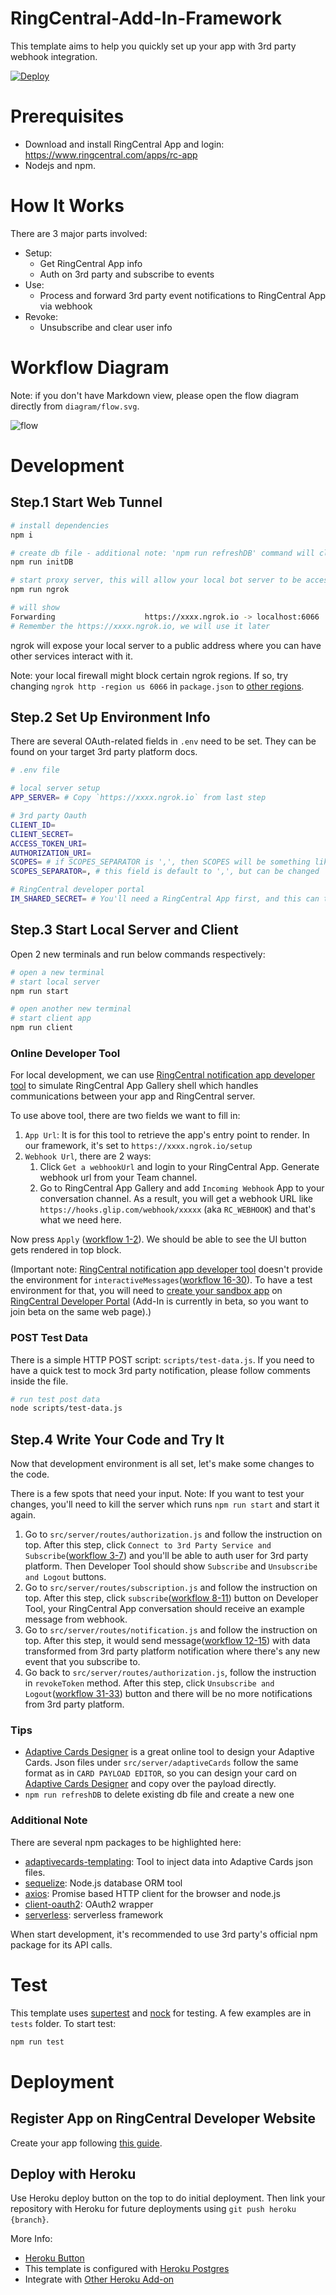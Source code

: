 # RingCentral-Add-In-Framework

This template aims to help you quickly set up your app with 3rd party webhook integration.

[![Deploy](https://www.herokucdn.com/deploy/button.svg)](https://heroku.com/deploy)

# Prerequisites

- Download and install RingCentral App and login: https://www.ringcentral.com/apps/rc-app
- Nodejs and npm.

# How It Works

There are 3 major parts involved:
- Setup:
  - Get RingCentral App info
  - Auth on 3rd party and subscribe to events
- Use:
  - Process and forward 3rd party event notifications to RingCentral App via webhook
- Revoke:
  - Unsubscribe and clear user info

# Workflow Diagram

Note: if you don't have Markdown view, please open the flow diagram directly from `diagram/flow.svg`.

![flow](./diagram/flow.svg)

# Development

## Step.1 Start Web Tunnel

```bash
# install dependencies
npm i

# create db file - additional note: 'npm run refreshDB' command will clear DB and re-init it
npm run initDB 

# start proxy server, this will allow your local bot server to be accessed by the RingCentral service
npm run ngrok

# will show
Forwarding                    https://xxxx.ngrok.io -> localhost:6066
# Remember the https://xxxx.ngrok.io, we will use it later
```

ngrok will expose your local server to a public address where you can have other services interact with it.

Note: your local firewall might block certain ngrok regions. If so, try changing `ngrok http -region us 6066` in `package.json` to [other regions](https://www.google.com/search?q=ngrok+regions).

## Step.2 Set Up Environment Info

There are several OAuth-related fields in `.env` need to be set. They can be found on your target 3rd party platform docs.

```bash
# .env file

# local server setup
APP_SERVER= # Copy `https://xxxx.ngrok.io` from last step

# 3rd party Oauth
CLIENT_ID=
CLIENT_SECRET=
ACCESS_TOKEN_URI=
AUTHORIZATION_URI=
SCOPES= # if SCOPES_SEPARATOR is ',', then SCOPES will be something like scope1,scope2,scope3
SCOPES_SEPARATOR=, # this field is default to ',', but can be changed

# RingCentral developer portal
IM_SHARED_SECRET= # You'll need a RingCentral App first, and this can then be found on developer portal, under App Settings
```

## Step.3 Start Local Server and Client

Open 2 new terminals and run below commands respectively:

```bash
# open a new terminal
# start local server
npm run start

# open another new terminal
# start client app
npm run client
```

### Online Developer Tool

For local development, we can use [RingCentral notification app developer tool](https://ringcentral.github.io/ringcentral-notification-app-developer-tool/) to simulate RingCentral App Gallery shell which handles communications between your app and RingCentral server.

To use above tool, there are two fields we want to fill in:

1. `App Url`: It is for this tool to retrieve the app's entry point to render. In our framework, it's set to `https://xxxx.ngrok.io/setup`
2. `Webhook Url`, there are 2 ways:
   1. Click `Get a webhookUrl` and login to your RingCentral App. Generate webhook url from your Team channel.
   2. Go to RingCentral App Gallery and add `Incoming Webhook` App to your conversation channel. As a result, you will get a webhook URL like `https://hooks.glip.com/webhook/xxxxx` (aka `RC_WEBHOOK`) and that's what we need here.

Now press `Apply` ([workflow 1-2](#workflow-diagram)). We should be able to see the UI button gets rendered in top block.

(Important note: [RingCentral notification app developer tool](https://ringcentral.github.io/ringcentral-notification-app-developer-tool/) doesn't provide the environment for `interactiveMessages`([workflow 16-30](#workflow-diagram)). To have a test environment for that, you will need to [create your sandbox app](#register-app-on-ringcentral-developer-website) on [RingCentral Developer Portal](https://developers.ringcentral.com/login.html#/) (Add-In is currently in beta, so you want to join beta on the same web page).)

### POST Test Data

There is a simple HTTP POST script: `scripts/test-data.js`. If you need to have a quick test to mock 3rd party notification, please follow comments inside the file.

```bash
# run test post data
node scripts/test-data.js
```

## Step.4 Write Your Code and Try It

Now that development environment is all set, let's make some changes to the code. 

There is a few spots that need your input. Note: If you want to test your changes, you'll need to kill the server which runs `npm run start` and start it again.

1. Go to `src/server/routes/authorization.js` and follow the instruction on top. After this step, click `Connect to 3rd Party Service and Subscribe`([workflow 3-7](#workflow-diagram)) and you'll be able to auth user for 3rd party platform. Then Developer Tool should show `Subscribe` and `Unsubscribe and Logout` buttons.
2. Go to `src/server/routes/subscription.js` and follow the instruction on top. After this step, click `subscribe`([workflow 8-11](#workflow-diagram)) button on Developer Tool, your RingCentral App conversation should receive an example message from webhook.
3. Go to `src/server/routes/notification.js` and follow the instruction on top. After this step, it would send message([workflow 12-15](#workflow-diagram)) with data transformed from 3rd party platform notification where there's any new event that you subscribe to.
4. Go back to `src/server/routes/authorization.js`, follow the instruction in `revokeToken` method. After this step, click `Unsubscribe and Logout`([workflow 31-33](#workflow-diagram)) button and there will be no more notifications from 3rd party platform.

### Tips

- [Adaptive Cards Designer](https://adaptivecards.io/designer/) is a great online tool to design your Adaptive Cards. Json files under `src/server/adaptiveCards` follow the same format as in `CARD PAYLOAD EDITOR`, so you can design your card on [Adaptive Cards Designer](https://adaptivecards.io/designer/) and copy over the payload directly.
- `npm run refreshDB` to delete existing db file and create a new one

### Additional Note

There are several npm packages to be highlighted here:
- [adaptivecards-templating](https://www.npmjs.com/package/adaptivecards-templating): Tool to inject data into Adaptive Cards json files.
- [sequelize](https://www.npmjs.com/package//sequelize): Node.js database ORM tool
- [axios](https://www.npmjs.com/package/axios): Promise based HTTP client for the browser and node.js
- [client-oauth2](https://www.npmjs.com/package/client-oauth2): OAuth2 wrapper
- [serverless](https://www.npmjs.com/package/serverless): serverless framework

When start development, it's recommended to use 3rd party's official npm package for its API calls.

# Test

This template uses [supertest](https://www.npmjs.com/package/supertest) and [nock](https://www.npmjs.com/package/nock) for testing. A few examples are in `tests` folder. To start test:

```bash
npm run test
```

# Deployment

## Register App on RingCentral Developer Website

Create your app following [this guide](https://developers.ringcentral.com/guide/applications).

## Deploy with Heroku

Use Heroku deploy button on the top to do initial deployment. Then link your repository with Heroku for future deployments using `git push heroku {branch}`.

More Info:

- [Heroku Button](https://devcenter.heroku.com/articles/heroku-button)
- This template is configured with [Heroku Postgres](https://devcenter.heroku.com/articles/heroku-postgresql)
- Integrate with [Other Heroku Add-on](https://devcenter.heroku.com/categories/add-ons)